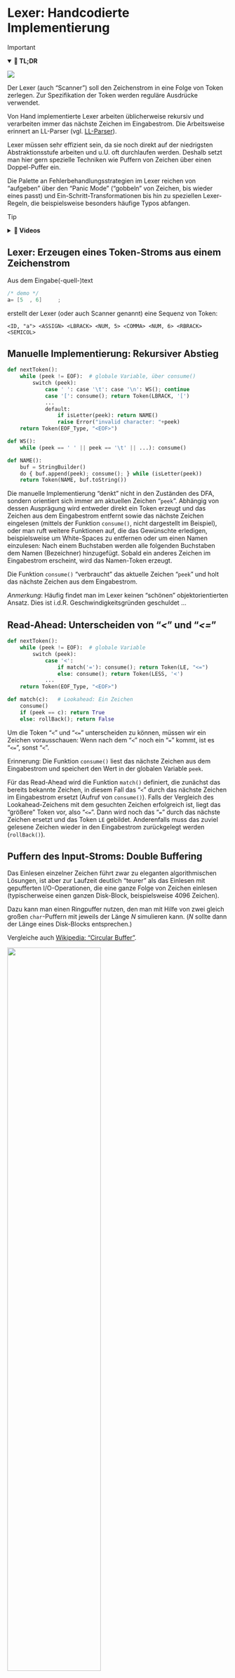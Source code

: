 # Lexer: Handcodierte Implementierung

> [!IMPORTANT]
>
> <details open>
>
> <summary><strong>🎯 TL;DR</strong></summary>
>
> <picture><source media="(prefers-color-scheme: light)" srcset="images/architektur_cb_lexer_light.png"><source media="(prefers-color-scheme: dark)" srcset="images/architektur_cb_lexer_dark.png"><img src="images/architektur_cb_lexer.png"></picture>
>
> Der Lexer (auch “Scanner”) soll den Zeichenstrom in eine Folge von
> Token zerlegen. Zur Spezifikation der Token werden reguläre Ausdrücke
> verwendet.
>
> Von Hand implementierte Lexer arbeiten üblicherweise rekursiv und
> verarbeiten immer das nächste Zeichen im Eingabestrom. Die
> Arbeitsweise erinnert an LL-Parser (vgl.
> [LL-Parser](../02-parsing/ll-parser-impl.md)).
>
> Lexer müssen sehr effizient sein, da sie noch direkt auf der
> niedrigsten Abstraktionsstufe arbeiten und u.U. oft durchlaufen
> werden. Deshalb setzt man hier gern spezielle Techniken wie Puffern
> von Zeichen über einen Doppel-Puffer ein.
>
> Die Palette an Fehlerbehandlungsstrategien im Lexer reichen von
> “aufgeben” über den “Panic Mode” (“gobbeln” von Zeichen, bis wieder
> eines passt) und Ein-Schritt-Transformationen bis hin zu speziellen
> Lexer-Regeln, die beispielsweise besonders häufige Typos abfangen.
>
> </details>

> [!TIP]
>
> <details>
>
> <summary><strong>🎦 Videos</strong></summary>
>
> - [VL Handcodierte Lexer](https://youtu.be/N0WJQ4UkXkM)
>
> </details>

## Lexer: Erzeugen eines Token-Stroms aus einem Zeichenstrom

Aus dem Eingabe(-quell-)text

``` c
/* demo */
a= [5  , 6]     ;
```

erstellt der Lexer (oder auch Scanner genannt) eine Sequenz von Token:

    <ID, "a"> <ASSIGN> <LBRACK> <NUM, 5> <COMMA> <NUM, 6> <RBRACK> <SEMICOL>

## Manuelle Implementierung: Rekursiver Abstieg

``` python
def nextToken():
    while (peek != EOF):  # globale Variable, über consume()
        switch (peek):
            case ' ': case '\t': case '\n': WS(); continue
            case '[': consume(); return Token(LBRACK, '[')
            ...
            default:
                if isLetter(peek): return NAME()
                raise Error("invalid character: "+peek)
    return Token(EOF_Type, "<EOF>")

def WS():
    while (peek == ' ' || peek == '\t' || ...): consume()

def NAME():
    buf = StringBuilder()
    do { buf.append(peek); consume(); } while (isLetter(peek))
    return Token(NAME, buf.toString())
```

Die manuelle Implementierung “denkt” nicht in den Zuständen des DFA,
sondern orientiert sich immer am aktuellen Zeichen “`peek`”. Abhängig
von dessen Ausprägung wird entweder direkt ein Token erzeugt und das
Zeichen aus dem Eingabestrom entfernt sowie das nächste Zeichen
eingelesen (mittels der Funktion `consume()`, nicht dargestellt im
Beispiel), oder man ruft weitere Funktionen auf, die das Gewünschte
erledigen, beispielsweise um White-Spaces zu entfernen oder um einen
Namen einzulesen: Nach einem Buchstaben werden alle folgenden Buchstaben
dem Namen (Bezeichner) hinzugefügt. Sobald ein anderes Zeichen im
Eingabestrom erscheint, wird das Namen-Token erzeugt.

Die Funktion `consume()` “verbraucht” das aktuelle Zeichen “`peek`” und
holt das nächste Zeichen aus dem Eingabestrom.

*Anmerkung*: Häufig findet man im Lexer keinen “schönen”
objektorientierten Ansatz. Dies ist i.d.R. Geschwindigkeitsgründen
geschuldet …

## Read-Ahead: Unterscheiden von “*\<*” und “*\<=*”

``` python
def nextToken():
    while (peek != EOF):  # globale Variable
        switch (peek):
            case '<':
                if match('='): consume(); return Token(LE, "<=")
                else: consume(); return Token(LESS, '<')
            ...
    return Token(EOF_Type, "<EOF>")

def match(c):   # Lookahead: Ein Zeichen
    consume()
    if (peek == c): return True
    else: rollBack(); return False
```

Um die Token “`<`” und “`<=`” unterscheiden zu können, müssen wir ein
Zeichen vorausschauen: Wenn nach dem “`<`” noch ein “`=`” kommt, ist es
“`<=`”, sonst “`<`”.

Erinnerung: Die Funktion `consume()` liest das nächste Zeichen aus dem
Eingabestrom und speichert den Wert in der globalen Variable `peek`.

Für das Read-Ahead wird die Funktion `match()` definiert, die zunächst
das bereits bekannte Zeichen, in diesem Fall das “`<`” durch das nächste
Zeichen im Eingabestrom ersetzt (Aufruf von `consume()`). Falls der
Vergleich des Lookahead-Zeichens mit dem gesuchten Zeichen erfolgreich
ist, liegt das “größere” Token vor, also “`<=`”. Dann wird noch das
“`=`” durch das nächste Zeichen ersetzt und das Token `LE` gebildet.
Anderenfalls muss das zuviel gelesene Zeichen wieder in den Eingabestrom
zurückgelegt werden (`rollBack()`).

## Puffern des Input-Stroms: Double Buffering

Das Einlesen einzelner Zeichen führt zwar zu eleganten algorithmischen
Lösungen, ist aber zur Laufzeit deutlich “teurer” als das Einlesen mit
gepufferten I/O-Operationen, die eine ganze Folge von Zeichen einlesen
(typischerweise einen ganzen Disk-Block, beispielsweise 4096 Zeichen).

Dazu kann man einen Ringpuffer nutzen, den man mit Hilfe von zwei gleich
großen `char`-Puffern mit jeweils der Länge $`N`$ simulieren kann.
($`N`$ sollte dann der Länge eines Disk-Blocks entsprechen.)

Vergleiche auch [Wikipedia: “Circular
Buffer”](https://en.wikipedia.org/wiki/Circular_buffer).

<picture><source media="(prefers-color-scheme: light)" srcset="images/doublebuffer_light.png"><source media="(prefers-color-scheme: dark)" srcset="images/doublebuffer_dark.png"><img src="images/doublebuffer.png" width="65%"></picture>

``` python
start = 0; end = 0; fill(buffer[0:n])

def consume():
    peek = buffer[start]
    start = (start+1) mod 2n
    if (start mod n == 0):
        fill(buffer[start:start+n-1])
        end = (start+n) mod 2n

def rollBack():
    if (start == end): raise Error("roll back error")
    start = (start-1) mod 2n
```

Zunächst wird nur der vordere Pufferteil durch einen passenden
Systemaufruf gefüllt.

Beim Weiterschalten im simulierten DFA oder im manuell kodierten Lexer
(Funktionsaufruf von `consume()`) wird das nächste Zeichen aus dem
vorderen Pufferteil zurückgeliefert. Über die Modulo-Operation bleibt
der Pointer `start` immer im Speicherbereich der beiden Puffer.

Wenn man das Ende des vorderen Puffers erreicht, wird der hintere Puffer
mit einem Systemaufruf gefüllt. Gleichzeitig wird ein Hilfspointer `end`
auf den Anfang des vorderen Puffers gesetzt, um Fehler beim Roll-Back zu
erkennen.

Wenn man das Ende des hinteren Puffers erreicht, wird der vordere Puffer
nachgeladen und der Hilfspointer auf den Anfang des hinteren Puffers
gesetzt.

Im Grunde ist also immer ein Puffer der “Arbeitspuffer” und der andere
enthält die bereits gelesene (verarbeitete) Zeichenkette. Wenn beim
Nachladen weniger als $`N`$ Zeichen gelesen werden, liefert der
Systemaufruf als letztes “Zeichen” ein `EOF`. Beim Verarbeiten wird
`peek` entsprechend diesen Wert bekommen und der Lexer muss diesen Wert
abfragen und berücksichtigen.

Für das Roll-Back wird der `start`-Pointer einfach dekrementiert (und
mit einer Modulo-Operation auf den Speicherbereich der beiden Puffer
begrenzt). Falls dabei der `end`-Pointer “eingeholt” wird, ist der
`start`-Pointer durch beide Puffer zurückgelaufen und es gibt keinen
früheren Input mehr. In diesem Fall wird entsprechend ein Fehler
gemeldet.

*Anmerkung*: In der Regel sind die Lexeme kurz und man muss man nur ein
bis zwei Zeichen im Voraus lesen. Dann ist eine Puffergröße von 4096
Zeichen mehr als ausreichend groß und man sollte nicht in Probleme
laufen. Wenn der nötige Look-Ahead aber beliebig groß werden kann, etwa
bei Sprachen ohne reservierte Schlüsselwörtern oder bei
Kontext-sensitiven Lexer-Grammatiken (denken Sie etwa an die
Einrücktiefe bei Python), muss man andere Strategien verwenden. ANTLR
beispielsweise vergrößert in diesem Fall den Puffer dynamisch,
alternativ könnte man die Auflösung zwischen Schlüsselwörtern und
Bezeichnern dem Parser überlassen.

## Typische Muster für Erstellung von Token

1.  Schlüsselwörter

    - Ein eigenes Token (RE/DFA) für jedes Schlüsselwort, oder
    - Erkennung als Name (`ID`) und nachträglich Vergleich mit
      Wörterbuch sowie Korrektur des Tokentyps

    Wenn Schlüsselwörter über je ein eigenes Token abgebildet werden,
    benötigt man für jedes Schlüsselwort einen eigenen RE bzw. DFA. Die
    Erkennung als Bezeichner und das Nachschlagen in einem Wörterbuch
    (geeignete Hashtabelle) sowie die entsprechende nachträgliche
    Korrektur des Tokentyps kann die Anzahl der Zustände im Lexer
    signifikant reduzieren!

2.  Operatoren

    - Ein eigenes Token für jeden Operator, oder
    - Gemeinsames Token für jede Operatoren-Klasse

3.  Bezeichner: Ein gemeinsames Token für alle Namen

4.  Zahlen: Ein gemeinsames Token für alle numerischen Konstante (ggf.
    Integer und Float unterscheiden)

    Für Zahlen führt man oft ein Token “`NUM`” ein. Als Attribut
    speichert man das Lexem i.d.R. als String. Alternativ kann man
    (zusätzlich) das Lexem in eine Zahl konvertieren und als
    (zusätzliches) Attribut speichern. Dies kann in späteren Stufen viel
    Arbeit sparen.

5.  String-Literale: Ein gemeinsames Token

6.  Komma, Semikolon, Klammern, …: Je ein eigenes Token

7.  Regeln für White-Space und Kommentare etc. …

    Normalerweise benötigt man Kommentare und White-Spaces in den
    folgenden Stufen nicht und entfernt diese deshalb aus dem
    Eingabestrom. Dabei könnte man etwa White-Spaces in den Pattern der
    restlichen Token berücksichtigen, was die Pattern aber sehr komplex
    macht. Die Alternative sind zusätzliche Pattern, die auf die
    White-Space und anderen nicht benötigten Inhalt matchen und diesen
    “geräuschlos” entfernen. Mit diesen Pattern werden keine Token
    erzeugt, d.h. der Parser und die anderen Stufen bemerken nichts von
    diesem Inhalt.

    Gelegentlich benötigt man aber auch Informationen über White-Spaces,
    beispielsweise in Python. Dann müssen diese Token wie normale Token
    an den Parser weitergereicht werden.

Jedes Token hat i.d.R. ein Attribut, in dem das Lexem gespeichert wird.
Bei eindeutigen Token (etwa bei eigenen Token je Schlüsselwort oder bei
den Interpunktions-Token) kann man sich das Attribut auch sparen, da das
Lexem durch den Tokennamen eindeutig rekonstruierbar ist.

| Token | Beschreibung | Beispiel-Lexeme |
|:---|:---|:---|
| `if` | Zeichen `i` und `f` | `if` |
| `relop` | `<` oder `>` oder `<=` oder `>=` oder `==` oder `!=` | `<`, `<=` |
| `id` | Buchstabe, gefolgt von Buchstaben oder Ziffern | `pi`, `count`, `x3` |
| `num` | Numerische Konstante | `42`, `3.14159`, `0` |
| `literal` | Alle Zeichen außer `"`, in `"` eingeschlossen | `"core dumped"` |

*Anmerkung*: Wenn es mehrere matchende REs gibt, wird in der Regel das
längste Lexem bevorzugt. Wenn es mehrere gleich lange Alternativen gibt,
muss man mit Vorrangregeln bzgl. der Token arbeiten.

## Fehler bei der Lexikalischen Analyse

Problem: Eingabestrom sieht so aus: `fi (a==42) { ... }`

Der Lexer kann nicht erkennen, ob es sich bei `fi` um ein vertipptes
Schlüsselwort handelt oder um einen Bezeichner: Es könnte sich um einen
Funktionsaufruf der Funktion `fi()` handeln … Dieses Problem kann erst
in der nächsten Stufe sinnvoll erkannt und behoben werden.

=\> Was tun, wenn keines der Pattern auf den Anfang des Eingabestroms
passt?

Optionen:

- Aufgeben …

  Eventuell vielleicht sogar die beste und einfachste Variante :-)

<!-- -->

- “Panic Mode”: Entferne so lange Zeichen, bis ein Pattern passt.

  Das verwirrt u.U. den Parser, kann aber insbesondere in interaktiven
  Umgebungen hilfreich sein. Ggf. kann man dem Parser auch
  signalisieren, dass hier ein Problem vorlag.

<!-- -->

- Ein-Schritt-Transformationen:
  - Füge fehlendes Zeichen in Eingabestrom ein.
  - Entferne ein Zeichen aus Eingabestrom.
  - Vertausche ein Zeichen:
    - Ersetze ein Zeichen durch ein anderes.
    - Vertausche zwei benachbarte Zeichen.

  Diese Transformationen versuchen, den Input in einem Schritt zu
  reparieren. Das ist durchaus sinnvoll, da in der Praxis die meisten
  Fehler in dieser Stufe durch ein einzelnes Zeichen hervorgerufen
  werden: Es fehlt ein Zeichen oder es ist eines zuviel im Input. Es
  liegt ein falsches Zeichen vor (Tippfehler) oder zwei benachbarte
  Zeichen wurden verdreht …

  Im Prinzip könnte man auch eine allgemeinere Strategie versuchen,
  indem man diejenige Transformation mit der *kleinsten Anzahl von
  Schritten* zur Fehlerbehebung bestimmt. Beispiele dafür finden sich im
  Bereich Natural Language Processing (*NLP*), etwa die
  Levenshtein-Distanz oder der SoundEx-Algorithmus oder sogar
  Hidden-Markov-Modelle. Allerdings muss man sich in Erinnerung rufen,
  dass gerade in dieser ersten Phase eines Compilers die Geschwindigkeit
  stark im Fokus steht und eine ausgefeilte Fehlerkorrekturstrategie die
  vielen kleinen Optimierungen schnell wieder zunichte machen kann.

<!-- -->

- Fehler-Regeln: Matche typische Typos

  Gelegentlich findet man in den Grammatiken für den Lexer extra Regeln,
  die häufige bzw. typische Typos matchen und dann passend darauf
  reagieren.

## Wrap-Up

- Zusammenhang DFA, RE und Lexer

<!-- -->

- Implementierungsansatz: Manuell codiert (rekursiver Abstieg)

<!-- -->

- Read-Ahead
- Puffern mit Doppel-Puffer-Strategie

<!-- -->

- Typische Fehler beim Scannen

## 📖 Zum Nachlesen

- Nystrom ([2021](#ref-Nystrom2021)): Kapitel 4
- Parr ([2010](#ref-Parr2010)): Kapitel 2 (“Pattern 2: LL(1)
  Recursive-Decent Lexer”)

> [!NOTE]
>
> <details>
>
> <summary><strong>✅ Lernziele</strong></summary>
>
> - k1: Ich kenne die Aufgaben eines Lexers
> - k2: Ich kann die manuelle Implementierung eines Lexers mit Hilfe von
>   rekursivem Abstieg erklären
> - k2: Ich kann den Umgang mit dem Doppel-Puffer erklären
> - k2: Ich kann die Varianten bei der Erkennung von Schlüsselwörtern an
>   einem Beispiel verdeutlichen
> - k2: Ich kann typische Fehler und Lösungsansätze in der lexikalischen
>   Analyse erklären
> - k3: Ich kann für ein Problem eine typische Einteilung von Token
>   vornehmen
> - k3: Ich kann einen Top-Down-Lexer mit Read-Ahead und intelligenter
>   Pufferung implementieren
>
> </details>

> [!TIP]
>
> <details>
>
> <summary><strong>🏅 Challenges</strong></summary>
>
> **Manuell implementierter Lexer**
>
> Betrachten Sie die folgende einfache Sprache:
>
>     a = 10 - 5     # Zuweisung des Ausdruckes 10-5 (Integer-Wert 5) an Variable a
>     b = a + 2 * 3  # Zuweisung von 16 an Variable b
>     c = a != b     # Zuweisung eines boolschen Werts an c
>
> Es gibt nur Statements und Expressions:
>
> - Statement: Zuweisung; jedes Statement endet mit einem NL
> - Expression: Zahl, Variable, Addition, Subtraktion, Multiplikation
>   (mit üblichem Vorrang), Vergleich
>
> **Aufgaben**:
>
> - Geben Sie eine ANTLR-Grammatik für diese Sprache an.
> - Implementieren Sie analog zum Vorgehen in der Vorlesung einen Lexer
>   für diese Sprache. (Nur den Lexer, den Parser besprechen wir in
>   einer anderen [Sitzung](../02-parsing/ll-parser-impl.md).)
>
> </details>

------------------------------------------------------------------------

> [!NOTE]
>
> <details>
>
> <summary><strong>👀 Quellen</strong></summary>
>
> <div id="refs" class="references csl-bib-body hanging-indent"
> entry-spacing="0">
>
> <div id="ref-Nystrom2021" class="csl-entry">
>
> Nystrom, R. 2021. *Crafting Interpreters*. Genever Benning.
> <https://github.com/munificent/craftinginterpreters>.
>
> </div>
>
> <div id="ref-Parr2010" class="csl-entry">
>
> Parr, T. 2010. *Language Implementation Patterns*. Pragmatic
> Bookshelf.
> <https://learning.oreilly.com/library/view/language-implementation-patterns/9781680500097/>.
>
> </div>
>
> </div>
>
> </details>

------------------------------------------------------------------------

<img src="https://licensebuttons.net/l/by-sa/4.0/88x31.png" width="10%">

Unless otherwise noted, this work is licensed under CC BY-SA 4.0.

<blockquote><p><sup><sub><strong>Last modified:</strong> 159fe6c (lecture: fix readings (LL Lexer), 2025-10-20)<br></sub></sup></p></blockquote>
